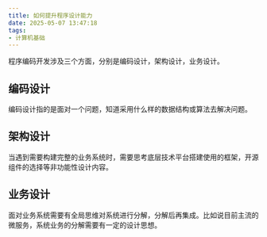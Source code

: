 ```yaml
---
title: 如何提升程序设计能力
date: 2025-05-07 13:47:18
tags:
- 计算机基础
---
```


<!-- more -->

程序编码开发涉及三个方面，分别是编码设计，架构设计，业务设计。



## 编码设计

编码设计指的是面对一个问题，知道采用什么样的数据结构或算法去解决问题。

## 架构设计

当遇到需要构建完整的业务系统时，需要思考底层技术平台搭建使用的框架，开源组件的选择等非功能性设计内容。

## 业务设计

面对业务系统需要有全局思维对系统进行分解，分解后再集成。比如说目前主流的微服务，系统业务的分解需要有一定的设计思想。
